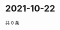 # 2021-10-22

共 0 条

<!-- BEGIN -->
<!-- 最后更新时间 Fri Oct 22 2021 02:17:29 GMT+0800 (China Standard Time) -->

<!-- END -->
